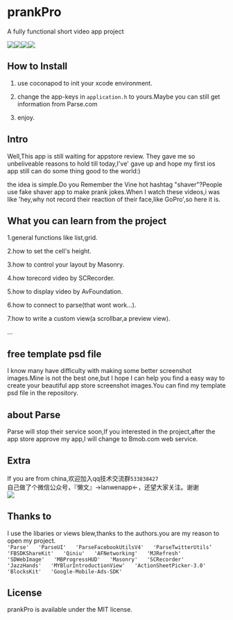 # prankPro 

A fully functional short video app project


![](http://7xi4vz.com1.z0.glb.clouddn.com/1.png)![](http://7xi4vz.com1.z0.glb.clouddn.com/2.png)![](http://7xi4vz.com1.z0.glb.clouddn.com/3.png)![](http://7xi4vz.com1.z0.glb.clouddn.com/4.png)

## How to Install

1. use coconapod to init your xcode environment.

2. change the app-keys in `application.h` to yours.Maybe you can still get information from Parse.com

3. enjoy.

## Intro

Well,This app is still waiting for appstore review. They gave me so unbeliveable reasons to hold till today,I've' gave up and hope my first ios app still can do some thing good to the world:)

the idea is simple.Do you Remember the Vine hot hashtag "shaver"?People use fake shaver app to make prank jokes.When I watch these videos,i was like 'hey,why not record their reaction of their face,like GoPro',so here it is.

## What you can learn from the project

1.general functions like list,grid.

2.how to set the cell's height.

3.how to control your layout by Masonry.

4.how torecord video by SCRecorder.

5.how to display video by AvFoundation.

6.how to connect to parse(that wont work...).

7.how to write a custom view(a scrollbar,a preview view).

...

## free template psd file

I know many have difficulty with making some better screenshot images.Mine is not the best one,but I hope I can help you find a easy way to create your beautiful app store screenshot images.You can find my template psd file in the repository.

## about Parse

Parse will stop their service soon,If you interested in the project,after the app store approve my app,I will change to Bmob.com web service.

## Extra

If you are from china,欢迎加入qq技术交流群`533838427`  
自己做了个微信公众号，『懒文』->lanwenapp<-，还望大家关注。谢谢  
![](http://7xi4vz.com1.z0.glb.clouddn.com/qrcode.jpg)

## Thanks to

I use the libaries or views blew,thanks to the authors.you are my reason to open my project.  
`'Parse'  
'ParseUI'  
'ParseFacebookUtilsV4'  
'ParseTwitterUtils‘  
'FBSDKShareKit'  
'Qiniu'  
'AFNetworking'  
'MJRefresh'  
'SDWebImage'  
'MBProgressHUD'  
'Masonry'  
'SCRecorder'  
'JazzHands'  
'MYBlurIntroductionView'  
'ActionSheetPicker-3.0'  
'BlocksKit'  
'Google-Mobile-Ads-SDK'  `
## License

prankPro is available under the MIT license.
